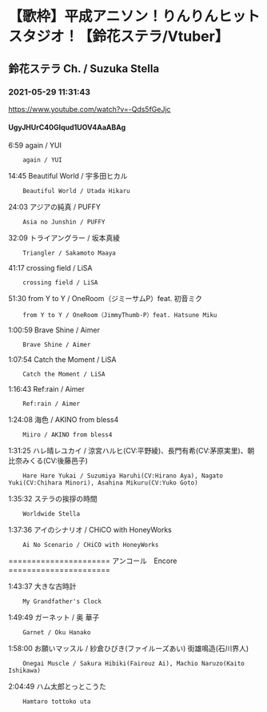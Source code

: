 # 【歌枠】平成アニソン！りんりんヒットスタジオ！【鈴花ステラ/Vtuber】
## 鈴花ステラ Ch. / Suzuka Stella
### 2021-05-29 11:31:43
https://www.youtube.com/watch?v=-Qds5fGeJjc
#### UgyJHUrC40GIqud1UOV4AaABAg
6:59	again / YUI

		again / YUI



14:45	Beautiful World / 宇多田ヒカル

		Beautiful World / Utada Hikaru



24:03	アジアの純真 / PUFFY

		Asia no Junshin / PUFFY



32:09	トライアングラー / 坂本真綾

		Triangler / Sakamoto Maaya



41:17	crossing field / LiSA

		crossing field / LiSA



51:30	from Y to Y / OneRoom（ジミーサムP）feat. 初音ミク

		from Y to Y / OneRoom（JimmyThumb-P）feat. Hatsune Miku



1:00:59	Brave Shine / Aimer

		Brave Shine / Aimer



1:07:54	Catch the Moment / LiSA

		Catch the Moment / LiSA



1:16:43	Ref:rain / Aimer

		Ref:rain / Aimer



1:24:08	海色 / AKINO from bless4

		Miiro / AKINO from bless4



1:31:25	ハレ晴レユカイ / 涼宮ハルヒ(CV:平野綾)、長門有希(CV:茅原実里)、朝比奈みくる(CV:後藤邑子)

		Hare Hare Yukai / Suzumiya Haruhi(CV:Hirano Aya), Nagato Yuki(CV:Chihara Minori), Asahina Mikuru(CV:Yuko Goto)



1:35:32	ステラの挨拶の時間

		Worldwide Stella



1:37:36	アイのシナリオ / CHiCO with HoneyWorks

		Ai No Scenario / CHiCO with HoneyWorks



====================== アンコール　Encore ======================



1:43:37	大きな古時計

		My Grandfather's Clock



1:49:49	ガーネット / 奥 華子

		Garnet / Oku Hanako



1:58:00	お願いマッスル / 紗倉ひびき(ファイルーズあい) 街雄鳴造(石川界人)

		Onegai Muscle / Sakura Hibiki(Fairouz Ai), Machio Naruzo(Kaito Ishikawa)



2:04:49	ハム太郎とっとこうた

		Hamtaro tottoko uta

